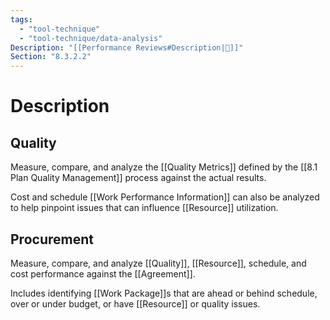 ```yaml
---
tags:
  - "tool-technique"
  - "tool-technique/data-analysis"
Description: "[[Performance Reviews#Description|📝]]"
Section: "8.3.2.2"
---
```

# Description
## Quality
Measure, compare, and analyze the [[Quality Metrics]] defined by the [[8.1 Plan Quality Management]] process against the actual results.

Cost and schedule [[Work Performance Information]] can also be analyzed to help pinpoint issues that can influence [[Resource]] utilization.
## Procurement
Measure, compare, and analyze [[Quality]], [[Resource]], schedule, and cost performance against the [[Agreement]].

Includes identifying [[Work Package]]s that are ahead or behind schedule, over or under budget, or have [[Resource]] or quality issues.